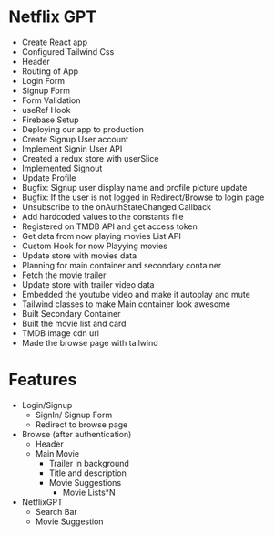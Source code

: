 # Netflix GPT
- Create React app
- Configured Tailwind Css
- Header
- Routing of App
- Login Form   
- Signup Form 
- Form Validation
- useRef Hook
- Firebase Setup
- Deploying our app to production
- Create Signup User account
- Implement Signin User API
- Created a redux store with userSlice
- Implemented Signout
- Update Profile
- Bugfix: Signup user display name and profile picture update
- Bugfix: If the user is not logged in Redirect/Browse to login page
- Unsubscribe to the onAuthStateChanged Callback
- Add hardcoded values to the constants file
- Registered on TMDB API and get access token
- Get data from now playing movies List API
- Custom Hook for now Playying movies
- Update store with movies data
- Planning for main container and secondary container
- Fetch the movie trailer
- Update store with trailer video data
- Embedded the youtube video and make it autoplay and mute
- Tailwind classes to make Main container look awesome
- Built Secondary Container
- Built the movie list and card
- TMDB image cdn url
- Made the browse page with tailwind



# Features
- Login/Signup 
    - SignIn/ Signup Form
    - Redirect to browse page
- Browse (after authentication)
    - Header
    - Main Movie
        - Trailer in background
        - Title and description
        - Movie Suggestions
            - Movie Lists*N
- NetflixGPT
    - Search Bar
    - Movie Suggestion
